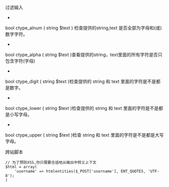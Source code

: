过滤输入

* 
bool ctype_alnum ( string $text )
检查提供的string,text 是否全部为字母和(或)数字字符。

* 
bool ctype_alpha ( string $text )查看提供的string，text里面的所有字符是否只包含字符(字母)

* 
bool ctype_digit ( string $text )检查提供的 string 和 text 里面的字符是不是都是数字。

* 
bool ctype_lower ( string $text )检查提供的 string 和 text 里面的字符是不是都是小写字母。

* 
bool ctype_upper ( string $text )检查 string 和 text 里面的字符是不是都是大写字母。

跨站脚本

```
// 为了预防XSS,你只需要合适地从输出中转义上下文
$html = array(
    'username' => htmlentities($_POST['username'], ENT_QUOTES, 'UTF-8');
)
```
